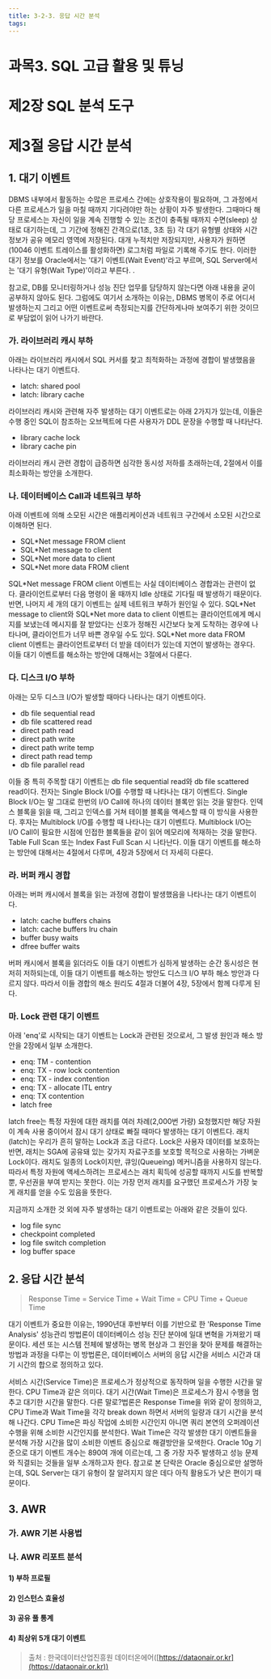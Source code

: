 ```yaml
---
title: 3-2-3. 응답 시간 분석
tags: 
---
```


# 과목3. SQL 고급 활용 및 튜닝
# 제2장 SQL 분석 도구
# 제3절 응답 시간 분석

## 1. 대기 이벤트
DBMS 내부에서 활동하는 수많은 프로세스 간에는 상호작용이 필요하며, 그 과정에서 다른 프로세스가 일을 마칠 때까지 기다려야만 하는 상황이 자주 발생한다. 그때마다 해당 프로세스는 자신이 일을 계속 진행할 수 있는 조건이 충족될 때까지 수면(sleep) 상태로 대기하는데, 그 기간에 정해진 간격으로(1초, 3초 등) 각 대기 유형별 상태와 시간 정보가 공유 메모리 영역에 저장된다. 대개 누적치만 저장되지만, 사용자가 원하면(10046 이벤트 트레이스를 활성화하면) 로그처럼 파일로 기록해 주기도 한다. 이러한 대기 정보를 Oracle에서는 '대기 이벤트(Wait Event)'라고 부르며, SQL Server에서는 '대기 유형(Wait Type)'이라고 부른다. .<br>

참고로, DB를 모니터링하거나 성능 진단 업무를 담당하지 않는다면 아래 내용을 굳이 공부하지 않아도 된다. 그럼에도 여기서 소개하는 이유는, DBMS 병목이 주로 어디서 발생하는지 그리고 어떤 이벤트로써 측정되는지를 간단하게나마 보여주기 위한 것이므로 부담없이 읽어 나가기 바란다.

### 가. 라이브러리 캐시 부하

아래는 라이브러리 캐시에서 SQL 커서를 찾고 최적화하는 과정에 경합이 발생했음을 나타나는 대기 이벤트다.<br>

* latch: shared pool<br>
* latch: library cache<br>

라이브러리 캐시와 관련해 자주 발생하는 대기 이벤트로는 아래 2가지가 있는데, 이들은 수행 중인 SQL이 참조하는 오브젝트에 다른 사용자가 DDL 문장을 수행할 때 나타난다.<br>

* library cache lock<br>
* library cache pin<br>

라이브러리 캐시 관련 경합이 급증하면 심각한 동시성 저하를 초래하는데, 2절에서 이를 최소화하는 방안을 소개한다.

### 나. 데이터베이스 Call과 네트워크 부하

아래 이벤트에 의해 소모된 시간은 애플리케이션과 네트워크 구간에서 소모된 시간으로 이해하면 된다.<br>

* SQL\*Net message FROM client<br>
* SQL\*Net message to client<br>
* SQL\*Net more data to client<br>
* SQL\*Net more data FROM client<br>

SQL\*Net message FROM client 이벤트는 사실 데이터베이스 경합과는 관련이 없다. 클라이언트로부터 다음 명령이 올 때까지 Idle 상태로 기다릴 때 발생하기 때문이다. 반면, 나머지 세 개의 대기 이벤트는 실제 네트워크 부하가 원인일 수 있다. SQL\*Net message to client와 SQL\*Net more data to client 이벤트는 클라이언트에게 메시지를 보냈는데 메시지를 잘 받았다는 신호가 정해진 시간보다 늦게 도착하는 경우에 나타나며, 클라이언트가 너무 바쁜 경우일 수도 있다. SQL\*Net more data FROM client 이벤트는 클라이언트로부터 더 받을 데이터가 있는데 지연이 발생하는 경우다. 이들 대기 이벤트를 해소하는 방안에 대해서는 3절에서 다룬다.

### 다. 디스크 I/O 부하

아래는 모두 디스크 I/O가 발생할 때마다 나타나는 대기 이벤트이다.<br>

* db file sequential read<br>
* db file scattered read<br>
* direct path read<br>
* direct path write<br>
* direct path write temp<br>
* direct path read temp<br>
* db file parallel read<br>

이들 중 특히 주목할 대기 이벤트는 db file sequential read와 db file scattered read이다. 전자는 Single Block I/O를 수행할 때 나타나는 대기 이벤트다. Single Block I/O는 말 그대로 한번의 I/O Call에 하나의 데이터 블록만 읽는 것을 말한다. 인덱스 블록을 읽을 때, 그리고 인덱스를 거쳐 테이블 블록을 액세스할 때 이 방식을 사용한다. 후자는 Multiblock I/O를 수행할 때 나타나는 대기 이벤트다. Multiblock I/O는 I/O Call이 필요한 시점에 인접한 블록들을 같이 읽어 메모리에 적재하는 것을 말한다. Table Full Scan 또는 Index Fast Full Scan 시 나타난다. 이들 대기 이벤트를 해소하는 방안에 대해서는 4절에서 다루며, 4장과 5장에서 더 자세히 다룬다.

### 라. 버퍼 캐시 경합

아래는 버퍼 캐시에서 블록을 읽는 과정에 경합이 발생했음을 나타나는 대기 이벤트이다.<br>

* latch: cache buffers chains<br>
* latch: cache buffers lru chain<br>
* buffer busy waits<br>
* dfree buffer waits<br>

버퍼 캐시에서 블록을 읽더라도 이들 대기 이벤트가 심하게 발생하는 순간 동시성은 현저히 저하되는데, 이들 대기 이벤트를 해소하는 방안도 디스크 I/O 부하 해소 방안과 다르지 않다. 따라서 이들 경합의 해소 원리도 4절과 더불어 4장, 5장에서 함께 다루게 된다.

### 마. Lock 관련 대기 이벤트

아래 'enq'로 시작되는 대기 이벤트는 Lock과 관련된 것으로서, 그 발생 원인과 해소 방안을 2장에서 일부 소개한다.<br>

* enq: TM - contention<br>
* enq: TX - row lock contention<br>
* enq: TX - index contention<br>
* enq: TX - allocate ITL entry<br>
* enq: TX contention<br>
* latch free<br>

latch free는 특정 자원에 대한 래치를 여러 차례(2,000번 가량) 요청했지만 해당 자원이 계속 사용 중이어서 잠시 대기 상태로 빠질 때마다 발생하는 대기 이벤트다. 래치(latch)는 우리가 흔히 말하는 Lock과 조금 다르다. Lock은 사용자 데이터를 보호하는 반면, 래치는 SGA에 공유돼 있는 갖가지 자료구조를 보호할 목적으로 사용하는 가벼운 Lock이다. 래치도 일종의 Lock이지만, 큐잉(Queueing) 메커니즘을 사용하지 않는다. 따라서 특정 자원에 액세스하려는 프로세스는 래치 획득에 성공할 때까지 시도를 반복할 뿐, 우선권을 부여 받지는 못한다. 이는 가장 먼저 래치를 요구했던 프로세스가 가장 늦게 래치를 얻을 수도 있음을 뜻한다.<br>

지금까지 소개한 것 외에 자주 발생하는 대기 이벤트로는 아래와 같은 것들이 있다.<br>

* log file sync<br>
* checkpoint completed<br>
* log file switch completion<br>
* log buffer space

## 2. 응답 시간 분석

> Response Time = Service Time + Wait Time = CPU Time + Queue Time

대기 이벤트가 중요한 이유는, 1990년대 후반부터 이를 기반으로 한 'Response Time Analysis' 성능관리 방법론이 데이터베이스 성능 진단 분야에 일대 변혁을 가져왔기 때문이다. 세션 또는 시스템 전체에 발생하는 병목 현상과 그 원인을 찾아 문제를 해결하는 방법과 과정을 다루는 이 방법론은, 데이터베이스 서버의 응답 시간을 서비스 시간과 대기 시간의 합으로 정의하고 있다.<br>

서비스 시간(Service Time)은 프로세스가 정상적으로 동작하며 일을 수행한 시간을 말한다. CPU Time과 같은 의미다. 대기 시간(Wait Time)은 프로세스가 잠시 수행을 멈추고 대기한 시간을 말한다. 다른 말로?법론은 Response Time을 위와 같이 정의하고, CPU Time과 Wait Time을 각각 break down 하면서 서버의 일량과 대기 시간을 분석해 나간다. CPU Time은 파싱 작업에 소비한 시간인지 아니면 쿼리 본연의 오퍼레이션 수행을 위해 소비한 시간인지를 분석한다. Wait Time은 각각 발생한 대기 이벤트들을 분석해 가장 시간을 많이 소비한 이벤트 중심으로 해결방안을 모색한다. Oracle 10g 기준으로 대기 이벤트 개수는 890여 개에 이르는데, 그 중 가장 자주 발생하고 성능 문제와 직결되는 것들을 일부 소개하고자 한다. 참고로 본 단락은 Oracle 중심으로만 설명하는데, SQL Server는 대기 유형이 잘 알려지지 않은 데다 아직 활용도가 낮은 편이기 때문이다.

## 3. AWR

### 가. AWR 기본 사용법

### 나. AWR 리포트 분석

#### 1) 부하 프로필

#### 2) 인스턴스 효율성

#### 3) 공유 풀 통계

#### 4) 최상위 5개 대기 이벤트



> 출처 : 한국데이터산업진흥원 데이터온에어([https://dataonair.or.kr](https://dataonair.or.kr))